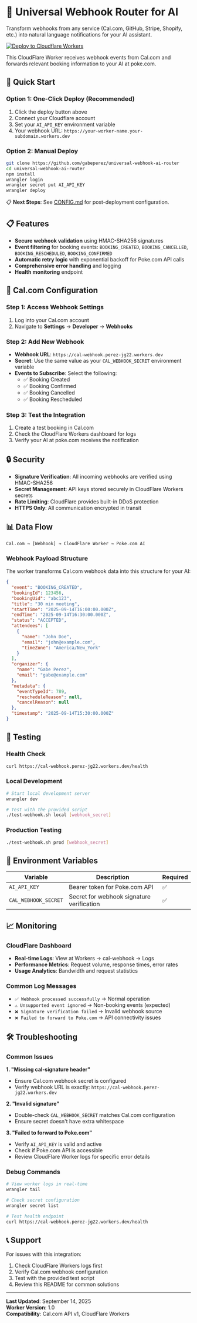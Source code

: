 # 🔗 Universal Webhook Router for AI

Transform webhooks from any service (Cal.com, GitHub, Stripe, Shopify, etc.) into natural language notifications for your AI assistant.

[![Deploy to Cloudflare Workers](https://deploy.workers.cloudflare.com/button)](https://deploy.workers.cloudflare.com/?url=https://github.com/gabeperez/universal-webhook-ai-router)

This CloudFlare Worker receives webhook events from Cal.com and forwards relevant booking information to your AI at poke.com.

## 🚀 Quick Start

### Option 1: One-Click Deploy (Recommended)
1. Click the deploy button above
2. Connect your Cloudflare account
3. Set your `AI_API_KEY` environment variable
4. Your webhook URL: `https://your-worker-name.your-subdomain.workers.dev`

### Option 2: Manual Deploy
```bash
git clone https://github.com/gabeperez/universal-webhook-ai-router
cd universal-webhook-ai-router
npm install
wrangler login
wrangler secret put AI_API_KEY
wrangler deploy
```

📋 **Next Steps**: See [CONFIG.md](CONFIG.md) for post-deployment configuration.

## 📋 Features

- **Secure webhook validation** using HMAC-SHA256 signatures
- **Event filtering** for booking events: `BOOKING_CREATED`, `BOOKING_CANCELLED`, `BOOKING_RESCHEDULED`, `BOOKING_CONFIRMED`
- **Automatic retry logic** with exponential backoff for Poke.com API calls
- **Comprehensive error handling** and logging
- **Health monitoring** endpoint

## 🔧 Cal.com Configuration

### Step 1: Access Webhook Settings
1. Log into your Cal.com account
2. Navigate to **Settings** → **Developer** → **Webhooks**

### Step 2: Add New Webhook
- **Webhook URL**: `https://cal-webhook.perez-jg22.workers.dev`
- **Secret**: Use the same value as your `CAL_WEBHOOK_SECRET` environment variable
- **Events to Subscribe**: Select the following:
  - ✅ Booking Created
  - ✅ Booking Confirmed  
  - ✅ Booking Cancelled
  - ✅ Booking Rescheduled

### Step 3: Test the Integration
1. Create a test booking in Cal.com
2. Check the CloudFlare Workers dashboard for logs
3. Verify your AI at poke.com receives the notification

## 🔒 Security

- **Signature Verification**: All incoming webhooks are verified using HMAC-SHA256
- **Secret Management**: API keys stored securely in CloudFlare Workers secrets
- **Rate Limiting**: CloudFlare provides built-in DDoS protection
- **HTTPS Only**: All communication encrypted in transit

## 📊 Data Flow

```
Cal.com → [Webhook] → CloudFlare Worker → Poke.com AI
```

### Webhook Payload Structure

The worker transforms Cal.com webhook data into this structure for your AI:

```json
{
  "event": "BOOKING_CREATED",
  "bookingId": 123456,
  "bookingUid": "abc123",
  "title": "30 min meeting",
  "startTime": "2025-09-14T16:00:00.000Z",
  "endTime": "2025-09-14T16:30:00.000Z",
  "status": "ACCEPTED",
  "attendees": [
    {
      "name": "John Doe",
      "email": "john@example.com",
      "timeZone": "America/New_York"
    }
  ],
  "organizer": {
    "name": "Gabe Perez",
    "email": "gabe@example.com"
  },
  "metadata": {
    "eventTypeId": 789,
    "rescheduleReason": null,
    "cancelReason": null
  },
  "timestamp": "2025-09-14T15:30:00.000Z"
}
```

## 🧪 Testing

### Health Check
```bash
curl https://cal-webhook.perez-jg22.workers.dev/health
```

### Local Development
```bash
# Start local development server
wrangler dev

# Test with the provided script
./test-webhook.sh local [webhook_secret]
```

### Production Testing
```bash
./test-webhook.sh prod [webhook_secret]
```

## 🔧 Environment Variables

| Variable | Description | Required |
|----------|-------------|----------|
| `AI_API_KEY` | Bearer token for Poke.com API | ✅ |
| `CAL_WEBHOOK_SECRET` | Secret for webhook signature verification | ✅ |

## 📈 Monitoring

### CloudFlare Dashboard
- **Real-time Logs**: View at Workers → cal-webhook → Logs
- **Performance Metrics**: Request volume, response times, error rates
- **Usage Analytics**: Bandwidth and request statistics

### Common Log Messages
- `✅ Webhook processed successfully` → Normal operation
- `⚠️ Unsupported event ignored` → Non-booking events (expected)
- `❌ Signature verification failed` → Invalid webhook source
- `❌ Failed to forward to Poke.com` → API connectivity issues

## 🛠️ Troubleshooting

### Common Issues

**1. "Missing cal-signature header"**
- Ensure Cal.com webhook secret is configured
- Verify webhook URL is exactly: `https://cal-webhook.perez-jg22.workers.dev`

**2. "Invalid signature"**
- Double-check `CAL_WEBHOOK_SECRET` matches Cal.com configuration
- Ensure secret doesn't have extra whitespace

**3. "Failed to forward to Poke.com"**
- Verify `AI_API_KEY` is valid and active
- Check if Poke.com API is accessible
- Review CloudFlare Worker logs for specific error details

### Debug Commands
```bash
# View worker logs in real-time
wrangler tail

# Check secret configuration
wrangler secret list

# Test health endpoint
curl https://cal-webhook.perez-jg22.workers.dev/health
```

## 📞 Support

For issues with this integration:
1. Check CloudFlare Workers logs first
2. Verify Cal.com webhook configuration
3. Test with the provided test script
4. Review this README for common solutions

---

**Last Updated**: September 14, 2025  
**Worker Version**: 1.0  
**Compatibility**: Cal.com API v1, CloudFlare Workers